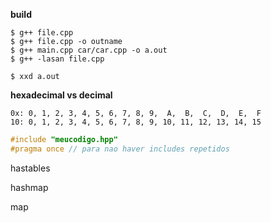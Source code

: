**build**
```
$ g++ file.cpp
$ g++ file.cpp -o outname 
$ g++ main.cpp car/car.cpp -o a.out
$ g++ -lasan file.cpp

$ xxd a.out
```

**hexadecimal vs decimal**
```
0x: 0, 1, 2, 3, 4, 5, 6, 7, 8, 9,  A,  B,  C,  D,  E,  F
10: 0, 1, 2, 3, 4, 5, 6, 7, 8, 9, 10, 11, 12, 13, 14, 15
```

```cpp
#include "meucodigo.hpp"
#pragma once // para nao haver includes repetidos
```

hastables

hashmap

map